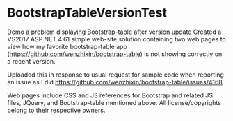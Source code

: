 # BootstrapTableVersionTest
Demo a problem displaying Bootstrap-table after version update
Created a VS2017 ASP.NET 4.61 simple web-site solution containing two web pages 
to view how my favorite bootstrap-table app (https://github.com/wenzhixin/bootstrap-table)
is not showing correctly on a recent version.

Uploaded this in response to usual request for sample code when 
reporting an issue as I did https://github.com/wenzhixin/bootstrap-table/issues/4168

Web pages include CSS and JS references for Bootstrap and related JS files, JQuery, and Bootstrap-table mentioned above.
All license/copyrights belong to their respective owners.
